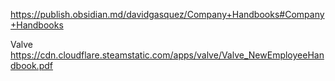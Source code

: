 https://publish.obsidian.md/davidgasquez/Company+Handbooks#Company+Handbooks

Valve https://cdn.cloudflare.steamstatic.com/apps/valve/Valve_NewEmployeeHandbook.pdf